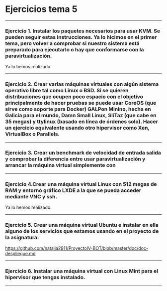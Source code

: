 # Ejercicios tema 5
---


### Ejercicio 1. Instalar los paquetes necesarios para usar KVM. Se pueden seguir estas instrucciones. Ya lo hicimos en el primer tema, pero volver a comprobar si nuestro sistema está preparado para ejecutarlo o hay que conformarse con la paravirtualización.


Ya lo hemos realizado.

---

### Ejercicio 2. Crear varias máquinas virtuales con algún sistema operativo libre tal como Linux o BSD. Si se quieren distribuciones que ocupen poco espacio con el objetivo principalmente de hacer pruebas se puede usar CoreOS (que sirve como soporte para Docker) GALPon Minino, hecha en Galicia para el mundo, Damn Small Linux, SliTaz (que cabe en 35 megas) y ttylinux (basado en línea de órdenes solo). Hacer un ejercicio equivalente usando otro hipervisor como Xen, VirtualBox o Parallels.

---

### Ejercicio 3. Crear un benchmark de velocidad de entrada salida y comprobar la diferencia entre usar paravirtualización y arrancar la máquina virtual simplemente con

---

### Ejercicio 4.Crear una máquina virtual Linux con 512 megas de RAM y entorno gráfico LXDE a la que se pueda acceder mediante VNC y ssh.

Ya lo hemos realizado.

---

### Ejercicio 5. Crear una máquina virtual Ubuntu e instalar en ella alguno de los servicios que estamos usando en el proyecto de la asignatura.

https://github.com/natalia2911/ProyectoIV-BOT/blob/master/doc/doc-despliegue.md

---

### Ejercicio 6. Instalar una máquina virtual con Linux Mint para el hipervisor que tengas instalado.

---
